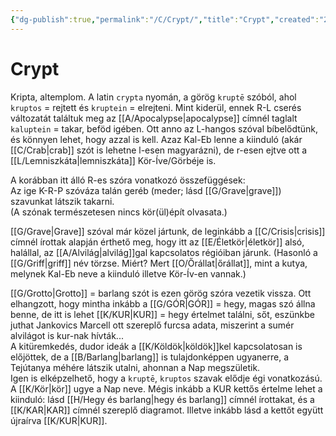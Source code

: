 ```yaml
---
{"dg-publish":true,"permalink":"/C/Crypt/","title":"Crypt","created":"2024-10-27T00:49","updated":"2024-10-27T01:45"}
---
```



# Crypt

Kripta, altemplom. A latin `crypta` nyomán, a görög `kruptē` szóból, ahol `kruptos` = rejtett és `kruptein` = elrejteni. Mint kiderül, ennek R-L cserés változatát találtuk meg az [[A/Apocalypse\|apocalypse]] címnél taglalt `kaluptein` = takar, beföd igében. Ott anno az L-hangos szóval bíbelődtünk, és könnyen lehet, hogy azzal is kell. Azaz Kal-Eb lenne a kiinduló (akár [[C/Crab\|crab]] szót is lehetne l-esen magyarázni), de r-esen ejtve ott a [[L/Lemniszkáta\|lemniszkáta]] Kör-Íve/Görbéje is.  

A korábban itt álló R-es szóra vonatkozó összefüggések:  
Az ige K-R-P szóváza talán geréb (meder; lásd [[G/Grave\|grave]]) szavunkat látszik takarni.  
(A szónak természetesen nincs kör(ül)épít olvasata.)  

[[G/Grave\|Grave]] szóval már közel jártunk, de leginkább a [[C/Crisis\|crisis]] címnél írottak alapján érthető meg, hogy itt az [[E/Életkör\|életkör]] alsó, halállal, az [[A/Alvilág\|alvilág]]gal kapcsolatos régióiban járunk. (Hasonló a [[G/Griff\|griff]] név törzse. Miért? Mert [[O/Őrállat\|őrállat]], mint a kutya, melynek Kal-Eb neve a kiinduló illetve Kör-Ív-en vannak.)  

[[G/Grotto\|Grotto]] = barlang szót is ezen görög szóra vezetik vissza. Ott elhangzott, hogy mintha inkább a [[G/GÓR\|GÓR]] = hegy, magas szó állna benne, de itt is lehet [[K/KUR\|KUR]] = hegy értelmet találni, sőt, eszünkbe juthat Jankovics Marcell ott szereplő furcsa adata, miszerint a sumér alvilágot is kur-nak hívták...  
A kitüremkedés, dudor ideák a [[K/Köldök\|köldök]]kel kapcsolatosan is előjöttek, de a [[B/Barlang\|barlang]] is tulajdonképpen ugyanerre, a Tejútanya méhére látszik utalni, ahonnan a Nap megszületik.  
Igen is elképzelhető, hogy a `kruptē`, `kruptos` szavak elődje égi vonatkozású. A [[K/Kör\|kör]] ugye a Nap neve. Mégis inkább a KUR kettős értelme lehet a kiinduló: lásd [[H/Hegy és barlang\|hegy és barlang]] címnél írottakat, és a [[K/KAR\|KAR]] címnél szereplő diagramot. Illetve inkább lásd a kettőt együtt újraírva [[K/KUR\|KUR]].  

